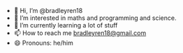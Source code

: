 - 👋 Hi, I’m @bradleyren18
- 👀 I’m interested in maths and programming and science.
- 🌱 I’m currently learning a lot of stuff
- 📫 How to reach me bradleyren18@gmail.com
- 😄 Pronouns: he/him

<!---
bradleyren18/bradleyren18 is a ✨ special ✨ repository because its `README.md` (this file) appears on your GitHub profile.
You can click the Preview link to take a look at your changes.
--->
